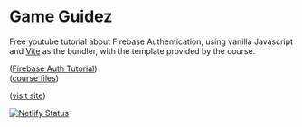 # Game Guidez

Free youtube tutorial about Firebase Authentication, using vanilla Javascript and [Vite](https://vitejs.dev/) as the bundler, with the template provided by the course.

([Firebase Auth Tutorial](https://youtube.com/playlist?list=PL4cUxeGkcC9jUPIes_B8vRjn1_GaplOPQ&si=JtKYWbJdr2ehPDfH))<br>
([course files](https://github.com/iamshaunjp/firebase-auth))

([visit site](https://wzh-gameguidez.netlify.app))

[![Netlify Status](https://api.netlify.com/api/v1/badges/824e4701-64e5-4d53-801d-1662d3236f7a/deploy-status)](https://app.netlify.com/sites/wzh-gameguidez/deploys)
